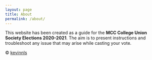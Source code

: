 ```yaml
---
layout: page
title: About
permalink: /about/
---
```


This website has been created as a guide for the **MCC College Union Society Elections 2020-2021**.
The aim is to present instructions and troubleshoot any issue that may arise while casting your vote.

&copy; [kevinnls](//github.com/kevinnls)
